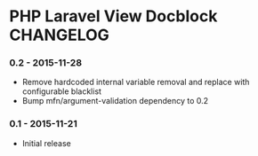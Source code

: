 # PHP Laravel View Docblock CHANGELOG

### 0.2 - 2015-11-28
- Remove hardcoded internal variable removal and replace with configurable
  blacklist
- Bump mfn/argument-validation dependency to 0.2

### 0.1 - 2015-11-21
- Initial release
